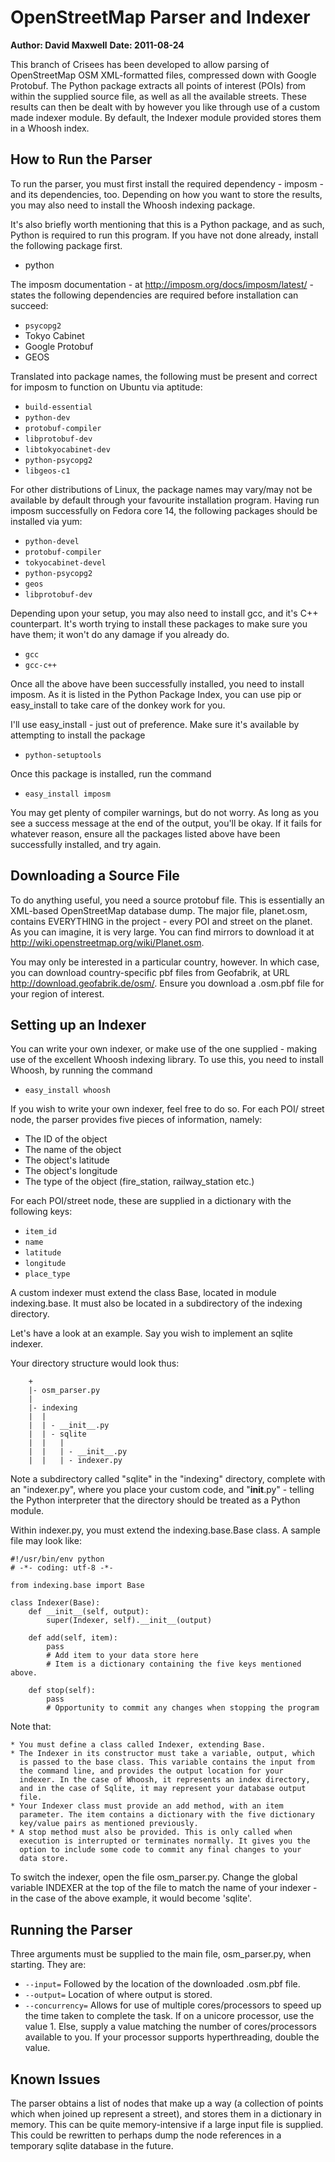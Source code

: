# OpenStreetMap Parser and Indexer
**Author: David Maxwell**
**Date: 2011-08-24**

This branch of Crisees has been developed to allow parsing of
OpenStreetMap OSM XML-formatted files, compressed down with Google
Protobuf. The Python package extracts all points of interest (POIs) from
within the supplied source file, as well as all the available streets.
These results can then be dealt with by however you like through use of
a custom made indexer module. By default, the Indexer module provided
stores them in a Whoosh index.

## How to Run the Parser
To run the parser, you must first install the required dependency - 
imposm - and its dependencies, too. Depending on how you want to store
the results, you may also need to install the Whoosh indexing package.

It's also briefly worth mentioning that this is a Python package, and as
such, Python is required to run this program. If you have not done
already, install the following package first.

* python

The imposm documentation - at http://imposm.org/docs/imposm/latest/ -
states the following dependencies are required before installation can
succeed:

* `psycopg2`
* Tokyo Cabinet
* Google Protobuf
* GEOS

Translated into package names, the following must be present and correct
for imposm to function on Ubuntu via aptitude:

* `build-essential`
* `python-dev`
* `protobuf-compiler`
* `libprotobuf-dev`
* `libtokyocabinet-dev`
* `python-psycopg2`
* `libgeos-c1`

For other distributions of Linux, the package names may vary/may not be
available by default through your favourite installation program. Having
run imposm successfully on Fedora core 14, the following packages should
be installed via yum:

* `python-devel`
* `protobuf-compiler`
* `tokyocabinet-devel`
* `python-psycopg2`
* `geos`
* `libprotobuf-dev`

Depending upon your setup, you may also need to install gcc, and it's
C++ counterpart. It's worth trying to install these packages to make
sure you have them; it won't do any damage if you already do.

* `gcc`
* `gcc-c++`

Once all the above have been successfully installed, you need to install
imposm. As it is listed in the Python Package Index, you can use pip or
easy_install to take care of the donkey work for you.

I'll use easy_install - just out of preference. Make sure it's available
by attempting to install the package

* `python-setuptools`

Once this package is installed, run the command

* `easy_install imposm`

You may get plenty of compiler warnings, but do not worry. As long as
you see a success message at the end of the output, you'll be okay. If
it fails for whatever reason, ensure all the packages listed above have
been successfully installed, and try again.

## Downloading a Source File
To do anything useful, you need a source protobuf file. This is
essentially an XML-based OpenStreetMap database dump. The major file,
planet.osm, contains EVERYTHING in the project - every POI and street on
the planet. As you can imagine, it is very large. You can find mirrors
to download it at http://wiki.openstreetmap.org/wiki/Planet.osm.

You may only be interested in a particular country, however. In which
case, you can download country-specific pbf files from Geofabrik, at URL
http://download.geofabrik.de/osm/. Ensure you download a .osm.pbf file
for your region of interest.

## Setting up an Indexer
You can write your own indexer, or make use of the one supplied - making
use of the excellent Whoosh indexing library. To use this, you need to
install Whoosh, by running the command

* `easy_install whoosh`

If you wish to write your own indexer, feel free to do so. For each POI/
street node, the parser provides five pieces of information, namely:

* The ID of the object
* The name of the object
* The object's latitude
* The object's longitude
* The type of the object (fire_station, railway_station etc.)

For each POI/street node, these are supplied in a dictionary with the
following keys:

* `item_id`
* `name`
* `latitude`
* `longitude`
* `place_type`

A custom indexer must extend the class Base, located in module
indexing.base. It must also be located in a subdirectory of the
indexing directory.

Let's have a look at an example. Say you wish to implement an sqlite
indexer.

Your directory structure would look thus:

```
    +
    |- osm_parser.py
    |
    |- indexing
    |  |
    |  | - __init__.py
    |  | - sqlite
    |  |   |
    |  |   | - __init__.py
    |  |   | - indexer.py
```

Note a subdirectory called "sqlite" in the "indexing" directory,
complete with an "indexer.py", where you place your custom code, and
"__init__.py" - telling the Python interpreter that the directory should
be treated as a Python module.

Within indexer.py, you must extend the indexing.base.Base class. A
sample file may look like:

```
#!/usr/bin/env python
# -*- coding: utf-8 -*-

from indexing.base import Base

class Indexer(Base):
    def __init__(self, output):
        super(Indexer, self).__init__(output)
    
    def add(self, item):
        pass
        # Add item to your data store here
        # Item is a dictionary containing the five keys mentioned above.
    
    def stop(self):
        pass
        # Opportunity to commit any changes when stopping the program
```

Note that:

    * You must define a class called Indexer, extending Base.
    * The Indexer in its constructor must take a variable, output, which
      is passed to the base class. This variable contains the input from
      the command line, and provides the output location for your
      indexer. In the case of Whoosh, it represents an index directory,
      and in the case of Sqlite, it may represent your database output
      file.
    * Your Indexer class must provide an add method, with an item
      parameter. The item contains a dictionary with the five dictionary
      key/value pairs as mentioned previously.
    * A stop method must also be provided. This is only called when
      execution is interrupted or terminates normally. It gives you the
      option to include some code to commit any final changes to your
      data store.

To switch the indexer, open the file osm_parser.py. Change the global
variable INDEXER at the top of the file to match the name of your
indexer - in the case of the above example, it would become 'sqlite'.

## Running the Parser
Three arguments must be supplied to the main file, osm_parser.py, when
starting. They are:

* `--input=`
    Followed by the location of the downloaded .osm.pbf file.
* `--output=`
    Location of where output is stored.
* `--concurrency=`
    Allows for use of multiple cores/processors to speed up the time
    taken to complete the task. If on a unicore processor, use the
    value 1. Else, supply a value matching the number of
    cores/processors available to you. If your processor supports
    hyperthreading, double the value.

## Known Issues
The parser obtains a list of nodes that make up a way (a collection of
points which when joined up represent a street), and stores them in a
dictionary in memory. This can be quite memory-intensive if a large
input file is supplied. This could be rewritten to perhaps dump the
node references in a temporary sqlite database in the future.

